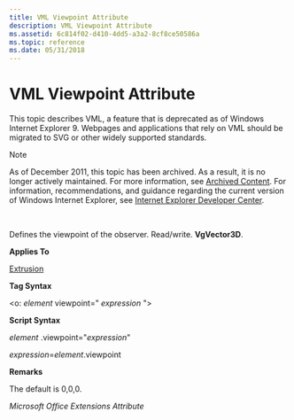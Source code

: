 ```yaml
---
title: VML Viewpoint Attribute
description: VML Viewpoint Attribute
ms.assetid: 6c814f02-d410-4dd5-a3a2-8cf8ce50586a
ms.topic: reference
ms.date: 05/31/2018
---
```


# VML Viewpoint Attribute

This topic describes VML, a feature that is deprecated as of Windows Internet Explorer 9. Webpages and applications that rely on VML should be migrated to SVG or other widely supported standards.

> [!Note]  
> As of December 2011, this topic has been archived. As a result, it is no longer actively maintained. For more information, see [Archived Content](/previous-versions/windows/internet-explorer/ie-developer/). For information, recommendations, and guidance regarding the current version of Windows Internet Explorer, see [Internet Explorer Developer Center](https://msdn.microsoft.com/ie/).

 

Defines the viewpoint of the observer. Read/write. **VgVector3D**.

**Applies To**

[Extrusion](msdn-online-vml-extrusion-element.md)

**Tag Syntax**

<o: *element* viewpoint=" *expression* ">

**Script Syntax**

*element* .viewpoint="*expression*"

*expression*=*element*.viewpoint

**Remarks**

The default is 0,0,0.

*Microsoft Office Extensions Attribute*

 

 
